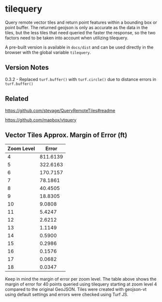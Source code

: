 # tilequery
Query remote vector tiles and return point features within a bounding box or point buffer. The returned geojson is only as accurate as the data in the tiles, but the less tiles that need queried the faster the response, so the two factors need to be taken into account when utilizing tilequery.

A pre-built version is available in `docs/dist` and can be used directly in the browser with the global variable `tilequery`.

## Version Notes
0.3.2 - Replaced ``turf.buffer()`` with ``turf.circle()`` due to distance errors in ``turf.buffer()``

## Related

https://github.com/stevage/QueryRemoteTiles#readme

https://github.com/mapbox/vtquery

## Vector Tiles Approx. Margin of Error (ft)

| Zoom Level  | Error               |
|------|-----------------------|
| 4    | 811\.6139 |
| 5    | 322\.6163 |
| 6    | 170\.7157 |
| 7    | 78\.1861|
| 8    | 40\.4505|
| 9    | 18\.8305|
| 10   | 9\.0808 |
| 11   | 5\.4247 |
| 12   | 2\.6212 |
| 13   | 1\.1149 |
| 14   | 0\.5900 |
| 15   | 0\.2986 |
| 16   | 0\.1576 |
| 17   | 0\.0682 |
| 18   | 0\.0347 |

Keep in mind the margin of error per zoom level. The table above shows the margin of error for 40 points queried using tilequery starting at zoom level 4 compared to the original GeoJSON. Tiles were created with geojson-vt using default settings and errors were checked using Turf JS.

